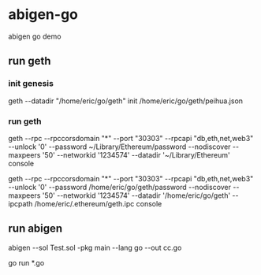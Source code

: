 # abigen-go
abigen go demo

## run geth
### init genesis
geth --datadir "/home/eric/go/geth" init /home/eric/go/geth/peihua.json

### run geth
geth --rpc --rpccorsdomain "*" --port "30303" --rpcapi "db,eth,net,web3" --unlock '0' --password ~/Library/Ethereum/password --nodiscover --maxpeers '50' --networkid '1234574' --datadir '~/Library/Ethereum' console

geth --rpc --rpccorsdomain "*" --port "30303" --rpcapi "db,eth,net,web3" --unlock '0' --password /home/eric/go/geth/password --nodiscover --maxpeers '50' --networkid '1234574' --datadir '/home/eric/go/geth' --ipcpath /home/eric/.ethereum/geth.ipc console

## run abigen

abigen --sol Test.sol -pkg main --lang go --out cc.go

go run *.go
